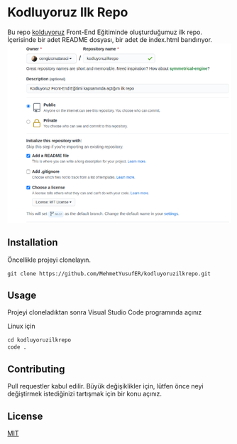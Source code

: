 # Kodluyoruz Ilk Repo
Bu repo [kolduyoruz](https://kodluyoruz.org) Front-End Eğitiminde oluşturduğumuz ilk repo. İçerisinde bir adet README dosyası, bir adet de index.html barıdırıyor.
![Image](https://raw.githubusercontent.com/Kodluyoruz/taskforce/main/git/odev1/figures/github.png)

## Installation
Öncellikle projeyi clonelayın.
```
git clone https://github.com/MehmetYusufER/kodluyoruzilkrepo.git
```
## Usage
Projeyi cloneladıktan sonra Visual Studio Code programında açınız

Linux için
```
cd kodluyoruzilkrepo
code .
```

## Contributing
Pull requestler kabul edilir. Büyük değişiklikler için, lütfen önce neyi değiştirmek istediğinizi tartışmak için bir konu açınız.

## License
[MIT](https://choosealicense.com/licenses/mit/)
